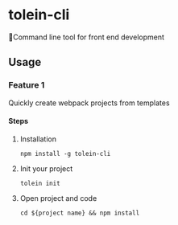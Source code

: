 # tolein-cli
🚀Command line tool for front end development

## Usage

### Feature 1

Quickly create webpack projects from templates

#### Steps

1. Installation

   ```shell
   npm install -g tolein-cli
   ```

2. Init your project

   ```shell
   tolein init
   ```

3. Open project and code

   ```shell
   cd ${project name} && npm install
   ```

   

